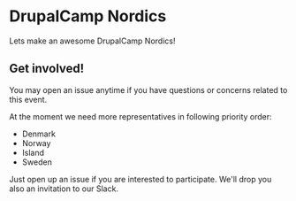 # DrupalCamp Nordics
Lets make an awesome DrupalCamp Nordics!

## Get involved!
You may open an issue anytime if you have questions or concerns related to this event.

At the moment we need more representatives in following priority order:

* Denmark
* Norway
* Island
* Sweden

Just open up an issue if you are interested to participate. We'll drop you also an invitation to our Slack.


